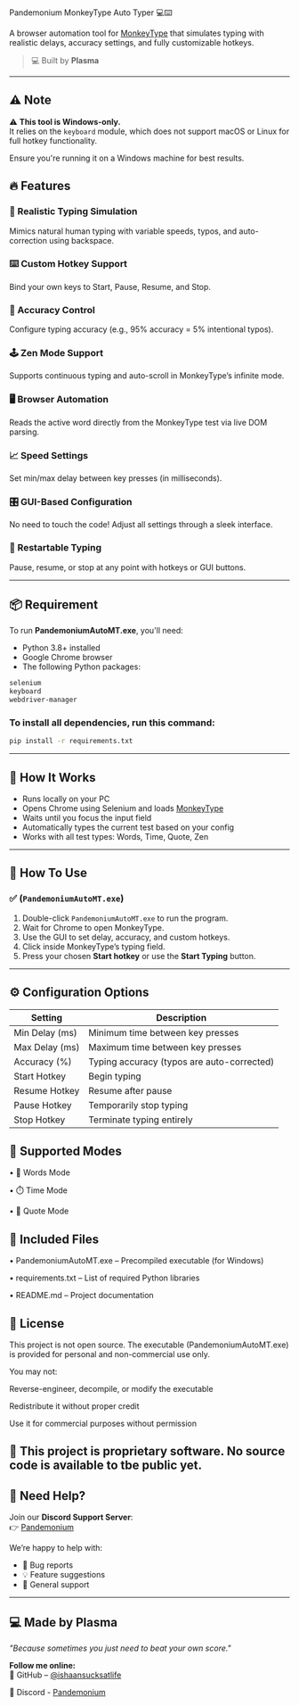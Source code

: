 Pandemonium MonkeyType Auto Typer 💻⌨️
 
A browser automation tool for [MonkeyType](https://monkeytype.com) that simulates typing with realistic delays, accuracy settings, and fully customizable hotkeys.

> 💻 Built by **Plasma**

------

## ⚠️ Note

⚠️ **This tool is Windows-only.**  
It relies on the `keyboard` module, which does not support macOS or Linux for full hotkey functionality.  

Ensure you're running it on a Windows machine for best results.

## 🔥 Features

### 🧠 Realistic Typing Simulation  
Mimics natural human typing with variable speeds, typos, and auto-correction using backspace.

### ⌨️ Custom Hotkey Support  
Bind your own keys to Start, Pause, Resume, and Stop.

### 🎯 Accuracy Control  
Configure typing accuracy (e.g., 95% accuracy = 5% intentional typos).

### 🕹️ Zen Mode Support  
Supports continuous typing and auto-scroll in MonkeyType’s infinite mode.

### 🖥️ Browser Automation  
Reads the active word directly from the MonkeyType test via live DOM parsing.

### 📈 Speed Settings  
Set min/max delay between key presses (in milliseconds).

### 🎛️ GUI-Based Configuration  
No need to touch the code! Adjust all settings through a sleek interface.

### 🔄 Restartable Typing  
Pause, resume, or stop at any point with hotkeys or GUI buttons.

---

## 📦 Requirement 

To run **PandemoniumAutoMT.exe**, you'll need:

- Python 3.8+ installed
- Google Chrome browser
- The following Python packages:

```txt
selenium
keyboard
webdriver-manager

```

### To install all dependencies, run this command:
```bash
pip install -r requirements.txt
```
---
## 🚀 How It Works

- Runs locally on your PC
- Opens Chrome using Selenium and loads [MonkeyType](https://monkeytype.com)
- Waits until you focus the input field
- Automatically types the current test based on your config
- Works with all test types: Words, Time, Quote, Zen

---
## 🧪 How To Use

### ✅ (`PandemoniumAutoMT.exe`)

1. Double-click `PandemoniumAutoMT.exe` to run the program.
2. Wait for Chrome to open MonkeyType.
3. Use the GUI to set delay, accuracy, and custom hotkeys.
4. Click inside MonkeyType’s typing field.
5. Press your chosen **Start hotkey** or use the **Start Typing** button.

---
## ⚙️ Configuration Options

| Setting        | Description                                |
| -------------- | ------------------------------------------ |
| Min Delay (ms) | Minimum time between key presses           |
| Max Delay (ms) | Maximum time between key presses           |
| Accuracy (%)   | Typing accuracy (typos are auto-corrected) |
| Start Hotkey   | Begin typing                               |
| Resume Hotkey  | Resume after pause                         |
| Pause Hotkey   | Temporarily stop typing                    |
| Stop Hotkey    | Terminate typing entirely                  |

## 🧩 Supported Modes
• 📝 Words Mode

• ⏱️ Time Mode

• 📖 Quote Mode
## 📁 Included Files

• PandemoniumAutoMT.exe – Precompiled executable (for Windows)

• requirements.txt – List of required Python libraries

• README.md – Project documentation

## 📄 License
This project is not open source.
The executable (PandemoniumAutoMT.exe) is provided for personal and non-commercial use only.

You may not:

Reverse-engineer, decompile, or modify the executable

Redistribute it without proper credit

Use it for commercial purposes without permission

📌 This project is proprietary software. No source code is available to tbe public yet.
---

## 💬 Need Help?

Join our **Discord Support Server**:  
👉 [Pandemonium](https://discord.com/invite/HazvsVHxyE)

We’re happy to help with:

- 🐛 Bug reports  
- 💡 Feature suggestions  
- 🙋 General support

---

## 💻 Made by Plasma

_"Because sometimes you just need to beat your own score."_

**Follow me online:**  
🔗 GitHub – [@ishaansucksatlife](https://github.com/ishaansucksatlife)

📱 Discord - [Pandemonium](https://discord.com/invite/HazvsVHxyE)
